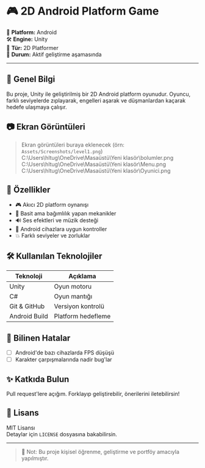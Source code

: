 # 🎮 2D Android Platform Game

📱 **Platform:** Android  
🛠️ **Engine:** Unity  
🎯 **Tür:** 2D Platformer  
🚀 **Durum:** Aktif geliştirme aşamasında  

---

## 📌 Genel Bilgi

Bu proje, Unity ile geliştirilmiş bir 2D Android platform oyunudur. Oyuncu, farklı seviyelerde zıplayarak, engelleri aşarak ve düşmanlardan kaçarak hedefe ulaşmaya çalışır.

## 📷 Ekran Görüntüleri

> Ekran görüntüleri buraya eklenecek (örn: `Assets/Screenshots/level1.png`)
> C:\Users\hltug\OneDrive\Masaüstü\Yeni klasör\bolumler.png
> C:\Users\hltug\OneDrive\Masaüstü\Yeni klasör\Menu.png
> C:\Users\hltug\OneDrive\Masaüstü\Yeni klasör\Oyunici.png

## 🧩 Özellikler

- 🎮 Akıcı 2D platform oynanışı  
- 🧠 Basit ama bağımlılık yapan mekanikler  
- 🔊 Ses efektleri ve müzik desteği  
- 📲 Android cihazlara uygun kontroller  
- 💥 Farklı seviyeler ve zorluklar  

## 🛠️ Kullanılan Teknolojiler

| Teknoloji       | Açıklama                       |
|----------------|--------------------------------|
| Unity          | Oyun motoru                    |
| C#             | Oyun mantığı                   |
| Git & GitHub   | Versiyon kontrolü              |
| Android Build  | Platform hedefleme             |

## 🚧 Bilinen Hatalar

- [ ] Android'de bazı cihazlarda FPS düşüşü  
- [ ] Karakter çarpışmalarında nadir bug'lar  

## ✨ Katkıda Bulun

Pull request'lere açığım. Forklayıp geliştirebilir, önerilerini iletebilirsin!

## 📜 Lisans

MIT Lisansı  
Detaylar için `LICENSE` dosyasına bakabilirsin.

---

> 🧠 Not: Bu proje kişisel öğrenme, geliştirme ve portföy amacıyla yapılmıştır.
